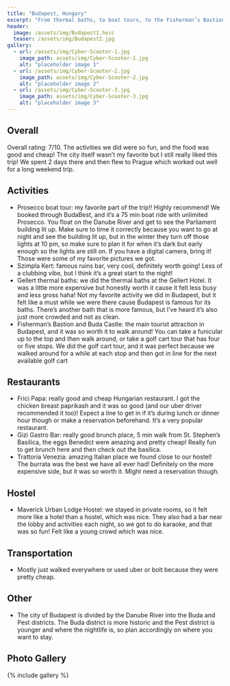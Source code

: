 ```yaml
---
title: "Budapest, Hungary"
excerpt: "From thermal baths, to boat tours, to the Fisherman’s Bastion, there’s so much to do in this city."
header:
  image: /assets/img/Budapest1.heic
  teaser: /assets/img/Budapest2.jpg
gallery:
  - url: /assets/img/Cyber-Scooter-1.jpg
    image_path: assets/img/Cyber-Scooter-1.jpg
    alt: "placeholder image 1"
  - url: /assets/img/Cyber-Scooter-2.jpg
    image_path: assets/img/Cyber-Scooter-2.jpg
    alt: "placeholder image 2"
  - url: /assets/img/Cyber-Scooter-3.jpg
    image_path: assets/img/Cyber-Scooter-3.jpg
    alt: "placeholder image 3"
---
```


## Overall
Overall rating: 7/10. The activities we did were so fun, and the food was good and cheap! The city itself wasn’t my favorite but I still really liked this trip! We spent 2 days there and then flew to Prague which worked out well for a long weekend trip.

## Activities
* Prosecco boat tour: my favorite part of the trip!! Highly recommend! We booked through BudaBest, and it’s a 75 min boat ride with unlimited Prosecco. You float on the Danube River and get to see the Parliament building lit up. Make sure to time it correctly because you want to go at night and see the building lit up, but in the winter they turn off those lights at 10 pm, so make sure to plan it for when it’s dark but early enough so the lights are still on. If you have a digital camera, bring it! Those were some of my favorite pictures we got. 
* Szimpla Kert: famous ruins bar, very cool, definitely worth going! Less of a clubbing vibe, but I think it’s a great start to the night!
* Gellert thermal baths: we did the thermal baths at the Gellert Hotel. It was a little more expensive but honestly worth it cause it felt less busy and less gross haha! Not my favorite activity we did in Budapest, but it felt like a must while we were there cause Budapest is famous for its baths. There’s another bath that is more famous, but I’ve heard it’s also just more crowded and not as clean. 
* Fisherman’s Bastion and Buda Castle: the main tourist attraction in Budapest, and it was so worth it to walk around! You can take a funicular up to the top and then walk around, or take a golf cart tour that has four or five stops. We did the golf cart tour, and it was perfect because we walked around for a while at each stop and then got in line for the next available golf cart


## Restaurants
* Frici Papa: really good and cheap Hungarian restaurant. I got the chicken breast paprikash and it was so good (and our uber driver recommended it too)! Expect a line to get in if it’s during lunch or dinner hour though or make a reservation beforehand. It’s a very popular restaurant.
* Gizi Gastro Bar: really good brunch place, 5 min walk from St. Stephen’s Basilica, the eggs Benedict were amazing and pretty cheap! Really fun to get brunch here and then check out the basilica. 
* Trattoria Venezia: amazing Italian place we found close to our hostel! The burrata was the best we have all ever had! Definitely on the more expensive side, but it was so worth it. Might need a reservation though.

## Hostel
* Maverick Urban Lodge Hostel: we stayed in private rooms, so it felt more like a hotel than a hostel, which was nice. They also had a bar near the lobby and activities each night, so we got to do karaoke, and that was so fun! Felt like a young crowd which was nice. 

## Transportation
* Mostly just walked everywhere or used uber or bolt because they were pretty cheap.

## Other
* The city of Budapest is divided by the Danube River into the Buda and Pest districts. The Buda district is more historic and the Pest district is younger and where the nightlife is, so plan accordingly on where you want to stay.

## Photo Gallery
{% include gallery %}
